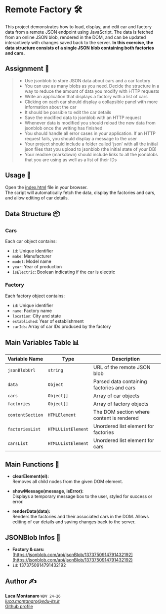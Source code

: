 # Remote Factory 🛠️

This project demonstrates how to load, display, and edit car and factory data from a remote JSON endpoint using JavaScript. The data is fetched from an online JSON blob, rendered in the DOM, and can be updated interactively with changes saved back to the server.
**In this exercise, the data structure consists of a single JSON blob containing both factories and cars.**

## Assignment 📝

> - Use jsonblob to store JSON data about cars and a car factory
> - You can use as many blobs as you need. Decide the structure in a way to
reduce the amount of data you modify with HTTP requests
> - Write an application that displays a factory with a list of cars
> - Clicking on each car should display a collapsible panel with more
information about the car
> - It should be possible to edit the car details
> - Save the modified data to jsonblob with an HTTP request
> - Whenever data is modified you should reload the new data from jsonblob
once the writing has finished
> - You should handle all error cases in your application. If an HTTP request
fails, you should display a message to the user
> - Your project should include a folder called ‘json’ with all the initial json files
that you upload to jsonblob (the initial state of your DB)
> - Your readme (markdown) should include links to all the jsonblobs that you
are using as well as a list of their IDs

## Usage 🚀

Open the [index.html](./index.html) file in your browser.  
The script will automatically fetch the data, display the factories and cars, and allow editing of car details.

## Data Structure 📦

### Cars

Each car object contains:
- `id`: Unique identifier
- `make`: Manufacturer
- `model`: Model name
- `year`: Year of production
- `isElectric`: Boolean indicating if the car is electric

### Factory

Each factory object contains:
- `id`: Unique identifier
- `name`: Factory name
- `location`: City and state
- `established`: Year of establishment
- `carIds`: Array of car IDs produced by the factory

## Main Variables Table 📊

| Variable Name    | Type               | Description                                      |
|------------------|--------------------|--------------------------------------------------|
| `jsonBlobUrl`    | `string`           | URL of the remote JSON blob                      |
| `data`           | `Object`           | Parsed data containing factories and cars        |
| `cars`           | `Object[]`         | Array of car objects                             |
| `factories`      | `Object[]`         | Array of factory objects                         |
| `contentSection` | `HTMLElement`      | The DOM section where content is rendered        |
| `factoriesList`  | `HTMLUListElement` | Unordered list element for factories             |
| `carsList`       | `HTMLUListElement` | Unordered list element for cars                  |

## Main Functions 🧩

- **clearElement(el):**  
  Removes all child nodes from the given DOM element.

- **showMessage(message, isError):**  
  Displays a temporary message box to the user, styled for success or error.

- **renderData(data):**  
  Renders the factories and their associated cars in the DOM. Allows editing of car details and saving changes back to the server.

## JSONBlob Infos 🔗

- **Factory & cars:**  
  [https://jsonblob.com/api/jsonBlob/1373750914791432192](https://jsonblob.com/api/jsonBlob/1373750914791432192)
- `id`: 1373750914791432192
## Author ✍️

**Luca Montanaro** `WDV 24-26`  
*luca.montanaro@edu-its.it*  
[Github profile](https://github.com/LucaM0nt)